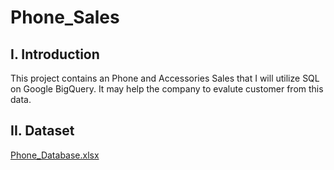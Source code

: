 # Phone_Sales
## I. Introduction
This project contains an Phone and Accessories Sales that I will utilize SQL on Google BigQuery. It may help the company to evalute customer from this data.
## II. Dataset
[Phone_Database.xlsx]([https://example.com/example.pdf](https://docs.google.com/spreadsheets/d/1Ms8F8yRGleDEtMX8yzEiABcDXqjFpQSY/edit?usp=sharing&ouid=116080139477453316139&rtpof=true&sd=true))



